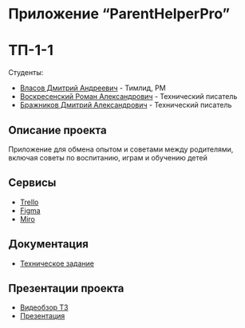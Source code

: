# Приложение “ParentHelperPro”

# ТП-1-1

 Студенты:
* [Власов Дмитрий Андреевич](https://github.com/VlasovDmitriy) - Тимлид, РМ
* [Воскресенский Роман Александрович](https://github.com/RomanVoskres) - Технический писатель
* [Бражников Дмитрий Александрович](https://github.com/Rewqa1) - Технический писатель

## Описание проекта
 Приложение для обмена опытом и советами между родителями, включая советы по воспитанию, играм и обучению детей

## Сервисы

* [Trello](https://trello.com/b/4lmHC7NQ/моя-доска-trello)
* [Figma](https://www.figma.com/file/4Ftn1cvwPBoFoWhoxqBPD2/Untitled?type=design&node-id=0%3A1&mode=design&t=lSqLLSfabQ0m64Qu-1)
* [Miro]()

## Документация

* [Техническое задание]()

## Презентации проекта

* [Видеобзор ТЗ]()
* [Презентация]()

